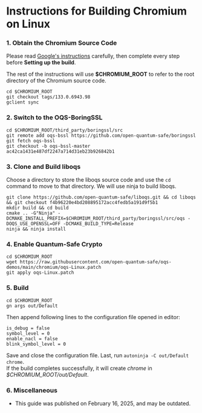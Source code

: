 # Instructions for Building Chromium on Linux

### 1. Obtain the Chromium Source Code

Please read [Google's instructions](https://chromium.googlesource.com/chromium/src/+/main/docs/linux/build_instructions.md) carefully, then complete every step before **Setting up the build**.

The rest of the instructions will use **$CHROMIUM_ROOT** to refer to the root directory of the Chromium source code.

```shellscript
cd $CHROMIUM_ROOT
git checkout tags/133.0.6943.98
gclient sync
```

### 2. Switch to the OQS-BoringSSL

```shellscript
cd $CHROMIUM_ROOT/third_party/boringssl/src
git remote add oqs-bssl https://github.com/open-quantum-safe/boringssl
git fetch oqs-bssl
git checkout -b oqs-bssl-master ac42ca1431e487df2247a714d31eb23b926842b1
```

### 3. Clone and Build liboqs

Choose a directory to store the liboqs source code and use the `cd` command to move to that directory. We will use ninja to build liboqs.

```shellscript
git clone https://github.com/open-quantum-safe/liboqs.git && cd liboqs && git checkout f4b96220e4bd208895172acc4fedb5a191d9f5b1
mkdir build && cd build
cmake .. -G"Ninja" -DCMAKE_INSTALL_PREFIX=$CHROMIUM_ROOT/third_party/boringssl/src/oqs -DOQS_USE_OPENSSL=OFF -DCMAKE_BUILD_TYPE=Release
ninja && ninja install
```

### 4. Enable Quantum-Safe Crypto

```shellscript
cd $CHROMIUM_ROOT
wget https://raw.githubusercontent.com/open-quantum-safe/oqs-demos/main/chromium/oqs-Linux.patch
git apply oqs-Linux.patch
```

### 5. Build

```shellscript
cd $CHROMIUM_ROOT
gn args out/Default
```

Then append following lines to the configuration file opened in editor:

```
is_debug = false
symbol_level = 0
enable_nacl = false
blink_symbol_level = 0
```

Save and close the configuration file. Last, run `autoninja -C out/Default chrome`.\
If the build completes successfully, it will create _chrome_ in _$CHROMIUM_ROOT/out/Default_.

### 6. Miscellaneous

- This guide was published on February 16, 2025, and may be outdated.
